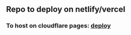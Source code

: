 ## Repo to deploy on netlify/vercel
### To host on cloudflare pages: [deploy](https://github.com/prakhar-saxena01/saikou-web-wip/tree/deploy)
